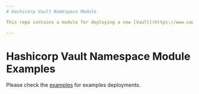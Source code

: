 ```yaml
---
# Hashicorp Vault Namespace Module

This repo contains a module for deploying a new [Vault](https://www.vault.io/) namespace on an existing Vault cluster using [Terraform](https://www.terraform.io/).

---
```

# Hashicorp Vault Namespace Module Examples

Please check the [examples](https://github.com/stoffee/terraform-hashicorp-vault-namespace/tree/primary/examples) for examples deployments.